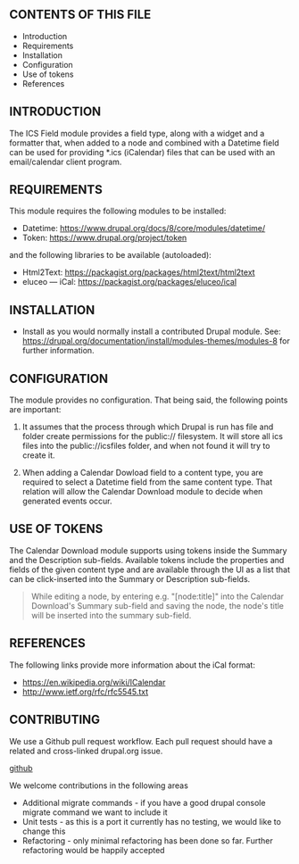 CONTENTS OF THIS FILE
---------------------
   
 * Introduction
 * Requirements
 * Installation
 * Configuration
 * Use of tokens
 * References


INTRODUCTION
------------

The ICS Field module provides a field type, along with a widget and a
formatter that, when added to a node and combined with a Datetime field can be
used for providing *.ics (iCalendar) files that can be used with an
email/calendar client program.


REQUIREMENTS
------------

This module requires the following modules to be installed:

* Datetime: https://www.drupal.org/docs/8/core/modules/datetime/
* Token: https://www.drupal.org/project/token

and the following libraries to be available (autoloaded):

* Html2Text: https://packagist.org/packages/html2text/html2text
* eluceo — iCal: https://packagist.org/packages/eluceo/ical


INSTALLATION
------------
 
 * Install as you would normally install a contributed Drupal module. See:
   https://drupal.org/documentation/install/modules-themes/modules-8
   for further information.


CONFIGURATION
------------

The module provides no configuration. That being said, the following points
are important:

1. It assumes that the process through which Drupal is run has file and folder
create permissions for the public:// filesystem. It will store all ics files
into the public://icsfiles folder, and when not found it will try to create it.

2. When adding a Calendar Dowload field to a content type, you are required to
select a Datetime field from the same content type. That relation will allow
the Calendar Download module to decide when generated events occur.


USE OF TOKENS
------------

The Calendar Download module supports using tokens inside the Summary and the
Description sub-fields. Available tokens include the properties and fields of
the given content type and are available through the UI as a list that can be
click-inserted into the Summary or Description sub-fields.

> While editing a node, by entering e.g. "[node:title]" into the Calendar Download's
Summary sub-field and saving the node, the node's title will be inserted into
the summary sub-field. 


REFERENCES
------------

The following links provide more information about the iCal format:

* https://en.wikipedia.org/wiki/ICalendar
* http://www.ietf.org/rfc/rfc5545.txt


CONTRIBUTING
------------

We use a Github pull request workflow. Each pull request should have a related and cross-linked drupal.org issue.

[github](https://github.com/ibrows/drupal_ics_field)

We welcome contributions in the following areas

* Additional migrate commands - if you have a good drupal console migrate command we want to include it
* Unit tests - as this is a port it currently has no testing, we would like to change this
* Refactoring - only minimal refactoring has been done so far. Further refactoring would be happily accepted